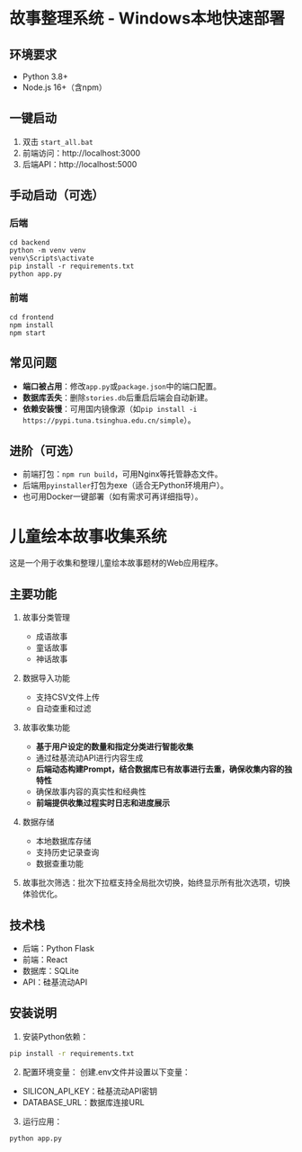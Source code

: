 # 故事整理系统 - Windows本地快速部署

## 环境要求
- Python 3.8+
- Node.js 16+（含npm）

## 一键启动
1. 双击 `start_all.bat`
2. 前端访问：http://localhost:3000
3. 后端API：http://localhost:5000

## 手动启动（可选）
### 后端
```
cd backend
python -m venv venv
venv\Scripts\activate
pip install -r requirements.txt
python app.py
```
### 前端
```
cd frontend
npm install
npm start
```

## 常见问题
- **端口被占用**：修改`app.py`或`package.json`中的端口配置。
- **数据库丢失**：删除`stories.db`后重启后端会自动新建。
- **依赖安装慢**：可用国内镜像源（如`pip install -i https://pypi.tuna.tsinghua.edu.cn/simple`）。
## 进阶（可选）
- 前端打包：`npm run build`，可用Nginx等托管静态文件。
- 后端用`pyinstaller`打包为exe（适合无Python环境用户）。
- 也可用Docker一键部署（如有需求可再详细指导）。

# 儿童绘本故事收集系统

这是一个用于收集和整理儿童绘本故事题材的Web应用程序。

## 主要功能

1. 故事分类管理
   - 成语故事
   - 童话故事
   - 神话故事

2. 数据导入功能
   - 支持CSV文件上传
   - 自动查重和过滤

3. 故事收集功能
   - **基于用户设定的数量和指定分类进行智能收集**
   - 通过硅基流动API进行内容生成
   - **后端动态构建Prompt，结合数据库已有故事进行去重，确保收集内容的独特性**
   - 确保故事内容的真实性和经典性
   - **前端提供收集过程实时日志和进度展示**

4. 数据存储
   - 本地数据库存储
   - 支持历史记录查询
   - 数据查重功能

5. 故事批次筛选：批次下拉框支持全局批次切换，始终显示所有批次选项，切换体验优化。

## 技术栈

- 后端：Python Flask
- 前端：React
- 数据库：SQLite
- API：硅基流动API

## 安装说明

1. 安装Python依赖：
```bash
pip install -r requirements.txt
```

2. 配置环境变量：
创建.env文件并设置以下变量：
- SILICON_API_KEY：硅基流动API密钥
- DATABASE_URL：数据库连接URL

3. 运行应用：
```bash
python app.py
``` 